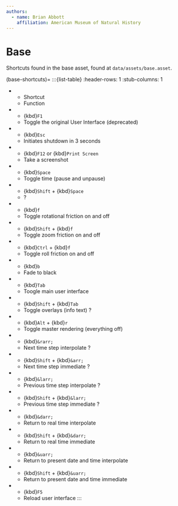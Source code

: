 ```yaml
---
authors:
  - name: Brian Abbott
    affiliation: American Museum of Natural History
---
```



# Base

Shortcuts found in the base asset, found at `data/assets/base.asset`.

(base-shortcuts)=
:::{list-table}
:header-rows: 1
:stub-columns: 1
* - Shortcut
  - Function
* - {kbd}`F1`
  - Toggle the original User Interface (deprecated)
* - {kbd}`Esc`
  - Initiates shutdown in 3 seconds
* - {kbd}`F12` or {kbd}`Print Screen`
  - Take a screenshot
* - {kbd}`Space`
  - Toggle time (pause and unpause)
* - {kbd}`Shift` + {kbd}`Space`
  - ?
* - {kbd}`f`
  - Toggle rotational friction on and off
* - {kbd}`Shift` + {kbd}`f`
  - Toggle zoom friction on and off
* - {kbd}`Ctrl` + {kbd}`f`
  - Toggle roll friction on and off
* - {kbd}`b`
  - Fade to black
* - {kbd}`Tab`
  - Toogle main user interface
* - {kbd}`Shift` + {kbd}`Tab`
  - Toggle overlays (info text) ?
* - {kbd}`Alt` + {kbd}`r`
  - Toggle master rendering (everything off)
* - {kbd}`&rarr;`
  - Next time step interpolate ?
* - {kbd}`Shift` + {kbd}`&arr;`
  - Next time step immediate ?
* - {kbd}`&larr;`
  - Previous time step interpolate ?
* - {kbd}`Shift` + {kbd}`&larr;`
  - Previous time step immediate ?
* - {kbd}`&darr;`
  - Return to real time interpolate
* - {kbd}`Shift` + {kbd}`&darr;`
  - Return to real time immediate
* - {kbd}`&uarr;`
  - Return to present date and time interpolate
* - {kbd}`Shift` + {kbd}`&uarr;`
  - Return to present date and time immediate
* - {kbd}`F5`
  - Reload user interface
:::

